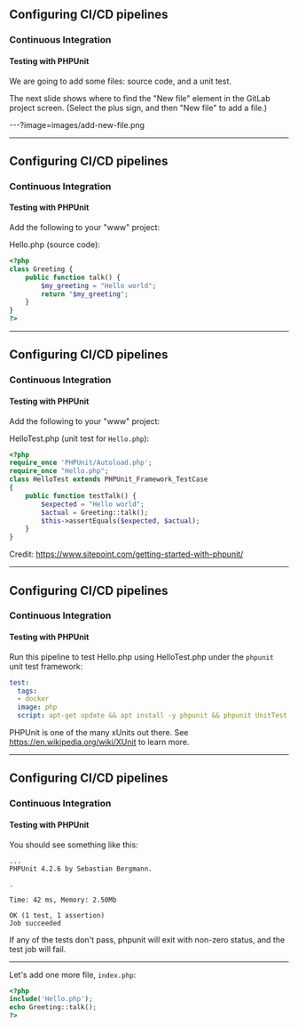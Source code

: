 ## Configuring CI/CD pipelines
### Continuous Integration
#### Testing with PHPUnit

We are going to add some files: source code, and a unit test.

The next slide shows where to find the "New file" element in the GitLab project screen. (Select the plus sign, and then "New file" to add a file.)

---?image=images/add-new-file.png

---
## Configuring CI/CD pipelines
### Continuous Integration
#### Testing with PHPUnit

Add the following to your "www" project:

Hello.php (source code):

```php
<?php
class Greeting {
    public function talk() {
        $my_greeting = "Hello world";
        return "$my_greeting";
    }
}
?>
```

---
## Configuring CI/CD pipelines
### Continuous Integration
#### Testing with PHPUnit

Add the following to your "www" project:

HelloTest.php (unit test for `Hello.php`):

```php
<?php
require_once 'PHPUnit/Autoload.php';
require_once "Hello.php";
class HelloTest extends PHPUnit_Framework_TestCase
{
    public function testTalk() {
        $expected = "Hello world";
        $actual = Greeting::talk();
        $this->assertEquals($expected, $actual);
    }
}
```
Credit: https://www.sitepoint.com/getting-started-with-phpunit/

---
## Configuring CI/CD pipelines
### Continuous Integration
#### Testing with PHPUnit

Run this pipeline to test Hello.php using HelloTest.php under the
`phpunit` unit test framework:

```yaml
test:
  tags:
  - docker
  image: php
  script: apt-get update && apt install -y phpunit && phpunit UnitTest HelloTest.php

```

PHPUnit is one of the many xUnits out there.  See https://en.wikipedia.org/wiki/XUnit to learn more.

---
## Configuring CI/CD pipelines
### Continuous Integration
#### Testing with PHPUnit

You should see something like this:

```
...
PHPUnit 4.2.6 by Sebastian Bergmann.

.

Time: 42 ms, Memory: 2.50Mb

OK (1 test, 1 assertion)
Job succeeded
```

If any of the tests don't pass, phpunit will exit with non-zero status,
and the test job will fail.

---
Let's add one more file, `index.php`:

```php 
<?php
include('Hello.php');
echo Greeting::talk();
?>  
```
